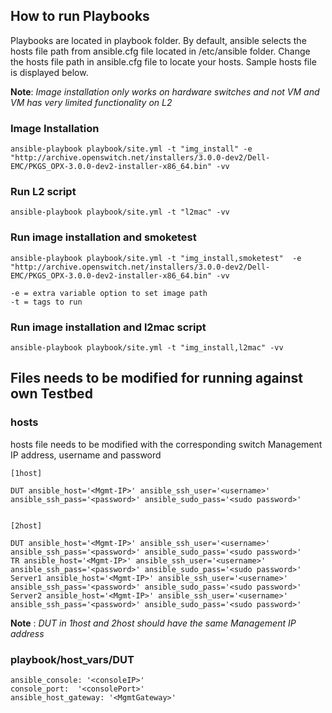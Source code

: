 ## How to run Playbooks

Playbooks are located in playbook folder. By default, ansible selects the hosts file path from ansible.cfg file located in /etc/ansible folder. Change the hosts file path in ansible.cfg file to locate your hosts. Sample hosts file is displayed below. 

**Note**: *Image installation only works on hardware switches and not VM and VM has very limited functionality on L2*
### Image Installation
```
ansible-playbook playbook/site.yml -t "img_install" -e "http://archive.openswitch.net/installers/3.0.0-dev2/Dell-EMC/PKGS_OPX-3.0.0-dev2-installer-x86_64.bin" -vv
```
### Run L2 script
```
ansible-playbook playbook/site.yml -t "l2mac" -vv
```
### Run image installation and smoketest
```
ansible-playbook playbook/site.yml -t "img_install,smoketest"  -e "http://archive.openswitch.net/installers/3.0.0-dev2/Dell-EMC/PKGS_OPX-3.0.0-dev2-installer-x86_64.bin" -vv

-e = extra variable option to set image path
-t = tags to run
```
### Run image installation and l2mac script
```
ansible-playbook playbook/site.yml -t "img_install,l2mac" -vv
```
## Files needs to be modified for running against own Testbed

### hosts
hosts file needs to be modified with the corresponding switch Management IP address, username and password

```
[1host]

DUT ansible_host='<Mgmt-IP>' ansible_ssh_user='<username>' ansible_ssh_pass='<password>' ansible_sudo_pass='<sudo password>' 


[2host]

DUT ansible_host='<Mgmt-IP>' ansible_ssh_user='<username>' ansible_ssh_pass='<password>' ansible_sudo_pass='<sudo password>'
TR ansible_host='<Mgmt-IP>' ansible_ssh_user='<username>' ansible_ssh_pass='<password>' ansible_sudo_pass='<sudo password>' 
Server1 ansible_host='<Mgmt-IP>' ansible_ssh_user='<username>' ansible_ssh_pass='<password>' ansible_sudo_pass='<sudo password>'
Server2 ansible_host='<Mgmt-IP>' ansible_ssh_user='<username>' ansible_ssh_pass='<password>' ansible_sudo_pass='<sudo password>'   
```
**Note** : *DUT in 1host and 2host should have the same Management IP address*

### playbook/host_vars/DUT

```
ansible_console: '<consoleIP>'
console_port:  '<consolePort>'
ansible_host_gateway: '<MgmtGateway>'
```
